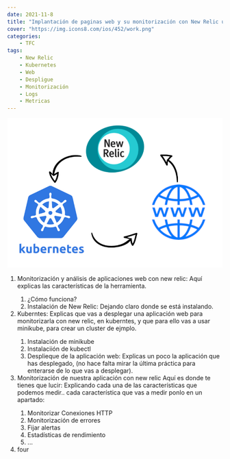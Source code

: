 ```yaml
---
date: 2021-11-8
title: "Implantación de paginas web y su monitorización con New Relic utilizando kubernetes2"
cover: "https://img.icons8.com/ios/452/work.png"
categories: 
    - TFC
tags:
    - New Relic
    - Kubernetes
    - Web
    - Despligue
    - Monitorización
    - Logs
    - Metricas
---
```


![PracticaImg](images/proyecto/portada.png "Portada principal")

<div class="lista">
<ol>
    <li>Monitorización y análisis de aplicaciones web con new relic: Aquí explicas las características de la herramienta.</li>
    <ol>
        <li>¿Cómo funciona?</li>
        <li>Instalación de New Relic: Dejando claro donde se está instalando.</li>
    </ol>
    <li>Kuberntes: Explicas que vas a desplegar una aplicación web para monitorizarla con new relic, en kuberntes, y que para ello vas a usar minikube, para crear un cluster de ejmplo.</li>
    <ol>
        <li>Instalación de minikube</li>
        <li>Instalaciión de kubectl</li>
        <li>Desplieque de la aplicación web: Explicas un poco la aplicación que has desplegado,  (no hace falta mirar la última práctica para enterarse de lo que vas a desplegar).</li>
    </ol>
    <li>Monitorización de nuestra aplicación con new relic
    Aquí es donde te tienes que lucir: Explicando cada una de las características que podemos medir.. cada característica que vas a medir ponlo en un apartado:</li>
    <ol>
        <li>Monitorizar Conexiones HTTP</li>
        <li>Monitorización de errores</li>
        <li>Fijar alertas</li>
        <li>Estadísticas de rendimiento</li>
        <li>...</li>
    </ol>
    <li>four</li>
</ol>

</div>
